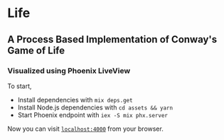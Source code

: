 # Life

## A Process Based Implementation of Conway's Game of Life
### Visualized using Phoenix LiveView

To start,

  * Install dependencies with `mix deps.get`
  * Install Node.js dependencies with `cd assets && yarn`
  * Start Phoenix endpoint with `iex -S mix phx.server`

Now you can visit [`localhost:4000`](http://localhost:4000) from your browser.

